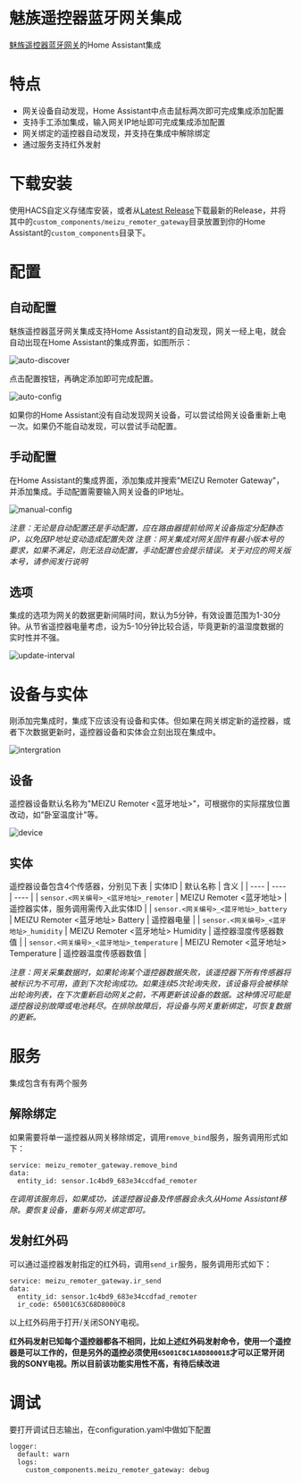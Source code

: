 # 魅族遥控器蓝牙网关集成
[魅族遥控器蓝牙网关](https://github.com/georgezhao2010/esp32_meizu_remoter_gateway)的Home Assistant集成

# 特点
- 网关设备自动发现，Home Assistant中点击鼠标两次即可完成集成添加配置
- 支持手工添加集成，输入网关IP地址即可完成集成添加配置
- 网关绑定的遥控器自动发现，并支持在集成中解除绑定
- 通过服务支持红外发射

# 下载安装
使用HACS自定义存储库安装，或者从[Latest Release](https://github.com/georgezhao2010/meizu_remoter_gateway/releases/latest)下载最新的Release，并将其中的`custom_components/meizu_remoter_gateway`目录放置到你的Home Assistant的`custom_components`目录下。

# 配置
## 自动配置
魅族遥控器蓝牙网关集成支持Home Assistant的自动发现，网关一经上电，就会自动出现在Home Assistant的集成界面，如图所示：

![auto-discover](https://user-images.githubusercontent.com/27534713/131560205-e2f3022c-c65d-4752-a219-f8c8cd83827f.png)

点击配置按钮，再确定添加即可完成配置。

![auto-config](https://user-images.githubusercontent.com/27534713/131560709-27730d18-d7a8-41c3-a82b-79cc6da6811e.png)

如果你的Home Assistant没有自动发现网关设备，可以尝试给网关设备重新上电一次。如果仍不能自动发现，可以尝试手动配置。

## 手动配置
在Home Assistant的集成界面，添加集成并搜索"MEIZU Remoter Gateway"，并添加集成。手动配置需要输入网关设备的IP地址。

![manual-config](https://user-images.githubusercontent.com/27534713/131565625-c94d1e30-6895-4a1f-882e-28aa753142df.png)


*注意：无论是自动配置还是手动配置，应在路由器提前给网关设备指定分配静态IP，以免因IP地址变动造成配置失效*
*注意：网关集成对网关固件有最小版本号的要求，如果不满足，则无法自动配置，手动配置也会提示错误。关于对应的网关版本号，请参阅发行说明*

## 选项
集成的选项为网关的数据更新间隔时间，默认为5分钟，有效设置范围为1-30分钟。从节省遥控器电量考虑，设为5-10分钟比较合适，毕竟更新的温湿度数据的实时性并不强。

![update-interval](https://user-images.githubusercontent.com/27534713/131565638-c7e009e4-410d-4a1a-baf9-63649f675640.png)




# 设备与实体
刚添加完集成时，集成下应该没有设备和实体。但如果在网关绑定新的遥控器，或者下次数据更新时，遥控器设备和实体会立刻出现在集成中。

![intergration](https://user-images.githubusercontent.com/27534713/131565658-a783d095-57bf-4cf8-a7f4-5c0bfe0c68a2.png)


## 设备
遥控器设备默认名称为"MEIZU Remoter <蓝牙地址>"，可根据你的实际摆放位置改动，如"卧室温度计"等。

![device](https://user-images.githubusercontent.com/27534713/131565672-24739c3f-1aec-4907-90db-49274235b61f.png)


## 实体
遥控器设备包含4个传感器，分别见下表
| 实体ID | 默认名称 | 含义 |
| ---- | ---- | ---- |
| `sensor.<网关编号>_<蓝牙地址>_remoter` | MEIZU Remoter <蓝牙地址> | 遥控器实体，服务调用需传入此实体ID |
| `sensor.<网关编号>_<蓝牙地址>_battery` | MEIZU Remoter <蓝牙地址> Battery | 遥控器电量 |
| `sensor.<网关编号>_<蓝牙地址>_humidity` | MEIZU Remoter <蓝牙地址> Humidity | 遥控器湿度传感器数值 |
| `sensor.<网关编号>_<蓝牙地址>_temperature` | MEIZU Remoter <蓝牙地址> Temperature | 遥控器温度传感器数值 |

*注意：网关采集数据时，如果轮询某个遥控器数据失败，该遥控器下所有传感器将被标识为不可用，直到下次轮询成功。如果连续5次轮询失败，该设备将会被移除出轮询列表，在下次重新启动网关之前，不再更新该设备的数据。这种情况可能是遥控器设别故障或电池耗尽。在排除故障后，将设备与网关重新绑定，可恢复数据的更新。*

# 服务
集成包含有有两个服务
## 解除绑定
如果需要将单一遥控器从网关移除绑定，调用`remove_bind`服务，服务调用形式如下：
```
service: meizu_remoter_gateway.remove_bind
data:
  entity_id: sensor.1c4bd9_683e34ccdfad_remoter
```
*在调用该服务后，如果成功，该遥控器设备及传感器会永久从Home Assistant移除。要恢复设备，重新与网关绑定即可。*

## 发射红外码
可以通过遥控器发射指定的红外码，调用`send_ir`服务，服务调用形式如下：
```
service: meizu_remoter_gateway.ir_send
data:
  entity_id: sensor.1c4bd9_683e34ccdfad_remoter
  ir_code: 65001C63C68D8000C8
```
以上红外码用于打开/关闭SONY电视。

**红外码发射已知每个遥控器都各不相同，比如上述红外码发射命令，使用一个遥控器是可以工作的，但是另外的遥控必须使用`65001C8C1A8D800018`才可以正常开闭我的SONY电视。所以目前该功能实用性不高，有待后续改进**

# 调试
要打开调试日志输出，在configuration.yaml中做如下配置
```
logger:
  default: warn
  logs:
    custom_components.meizu_remoter_gateway: debug
```
